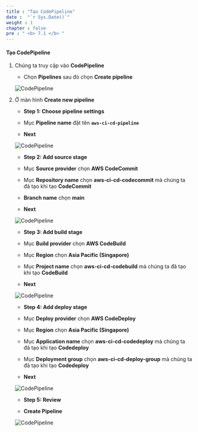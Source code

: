 ```yaml
---
title : "Tạo CodePipeline"
date :  "`r Sys.Date()`" 
weight : 1
chapter : false
pre : " <b> 7.1 </b> "
---
```


#### Tạo CodePipeline

1. Chúng ta truy cập vào **CodePipeline**

    - Chọn **Pipelines** sau đó chọn **Create pipeline**

    ![CodePipeline](/aws-fcj-workshop-001/7-CodePipeline/1.png)

2. Ở màn hình **Create new pipeline**

    - **Step 1: Choose pipeline settings**

    - Mục **Pipeline name** đặt tên **```aws-ci-cd-pipeline```**

    - **Next**

    ![CodePipeline](/aws-fcj-workshop-001/7-CodePipeline/2.png)

    - **Step 2: Add source stage**

    - Mục **Source provider** chọn **AWS CodeCommit**

    - Mục **Repository name** chọn **aws-ci-cd-codecommit** mà chúng ta đã tạo khi tạo **CodeCommit**

    - **Branch name** chọn **main**

    - **Next**

    ![CodePipeline](/aws-fcj-workshop-001/7-CodePipeline/3.png)

    - **Step 3: Add build stage**

    - Mục **Build provider** chọn **AWS CodeBuild**

    - Mục **Region** chọn **Asia Pacific (Singapore)**

    - Mục **Project name** chọn **aws-ci-cd-codebuild** mà chúng ta đã tạo khi tạo **CodeBuild**

    - **Next**

    ![CodePipeline](/aws-fcj-workshop-001/7-CodePipeline/4.png)

    - **Step 4: Add deploy stage**

    - Mục **Deploy provider** chọn **AWS CodeDeploy**

    - Mục **Region** chọn **Asia Pacific (Singapore)**

    - Mục **Application name** chọn **aws-ci-cd-codedeploy** mà chúng ta đã tạo khi tạo **Codedeploy**

    - Mục **Deployment group** chọn **aws-ci-cd-deploy-group** mà chúng ta đã tạo khi tạo **Codedeploy**

    - **Next**

    ![CodePipeline](/aws-fcj-workshop-001/7-CodePipeline/5.png)

    - **Step 5: Review**

    - **Create Pipeline**

    ![CodePipeline](/aws-fcj-workshop-001/7-CodePipeline/6.png)
